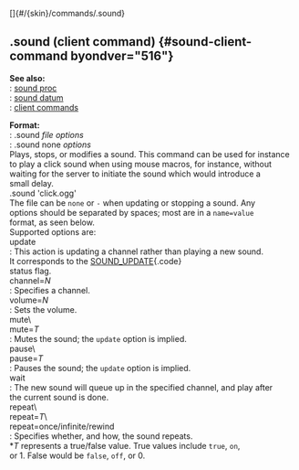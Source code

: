 []{#/{skin}/commands/.sound}    
## .sound (client command) {#sound-client-command byondver="516"}    
**See also:**    
:   [sound proc](/ref/proc/sound)    
:   [sound datum](/ref/sound)    
:   [client commands](/ref/%7Bskin%7D/commands)    
<!-- -->    
**Format:**    
:   .sound *file* *options*    
:   .sound none *options*    
Plays, stops, or modifies a sound. This command can be used for instance    
to play a click sound when using mouse macros, for instance, without    
waiting for the server to initiate the sound which would introduce a    
small delay.    
    .sound 'click.ogg'    
The file can be `none` or `-` when updating or stopping a sound. Any    
options should be separated by spaces; most are in a `name=value`    
format, as seen below.    
Supported options are:    
update    
:   This action is updating a channel rather than playing a new sound.    
    It corresponds to the [SOUND_UPDATE](/ref/sound/var/status){.code}    
    status flag.    
channel=*N*    
:   Specifies a channel.    
volume=*N*    
:   Sets the volume.    
mute\    
mute=*T*    
:   Mutes the sound; the `update` option is implied.    
pause\    
pause=*T*    
:   Pauses the sound; the `update` option is implied.    
wait    
:   The new sound will queue up in the specified channel, and play after    
    the current sound is done.    
repeat\    
repeat=*T*\    
repeat=once/infinite/rewind    
:   Specifies whether, and how, the sound repeats.    
\**T* represents a true/false value. True values include `true`, `on`,    
or 1. False would be `false`, `off`, or 0.  